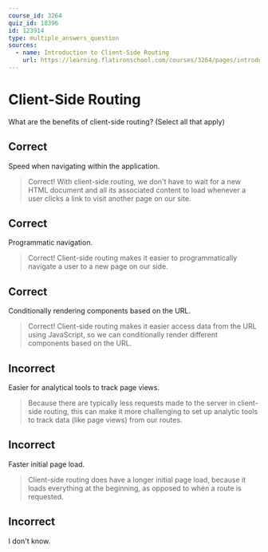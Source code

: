 ```yaml
---
course_id: 3264
quiz_id: 18396
id: 123914
type: multiple_answers_question
sources:
  - name: Introduction to Client-Side Routing
    url: https://learning.flatironschool.com/courses/3264/pages/introduction-to-client-side-routing
---
```


# Client-Side Routing

What are the benefits of client-side routing? (Select all that apply)

## Correct

Speed when navigating within the application.

> Correct! With client-side routing, we don't have to wait for a new HTML
> document and all its associated content to load whenever a user clicks a link
> to visit another page on our site.

## Correct

Programmatic navigation.

> Correct! Client-side routing makes it easier to programmatically navigate a
> user to a new page on our side.

## Correct

Conditionally rendering components based on the URL.

> Correct! Client-side routing makes it easier access data from the URL using
> JavaScript, so we can conditionally render different components based on the
> URL.

## Incorrect

Easier for analytical tools to track page views.

> Because there are typically less requests made to the server in client-side
> routing, this can make it more challenging to set up analytic tools to track
> data (like page views) from our routes.

## Incorrect

Faster initial page load.

> Client-side routing does have a longer initial page load, because it loads
> everything at the beginning, as opposed to when a route is requested.

## Incorrect

I don't know.
